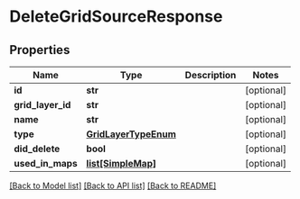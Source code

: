 # DeleteGridSourceResponse

## Properties
Name | Type | Description | Notes
------------ | ------------- | ------------- | -------------
**id** | **str** |  | [optional] 
**grid_layer_id** | **str** |  | [optional] 
**name** | **str** |  | [optional] 
**type** | [**GridLayerTypeEnum**](GridLayerTypeEnum.md) |  | [optional] 
**did_delete** | **bool** |  | [optional] 
**used_in_maps** | [**list[SimpleMap]**](SimpleMap.md) |  | [optional] 

[[Back to Model list]](../README.md#documentation-for-models) [[Back to API list]](../README.md#documentation-for-api-endpoints) [[Back to README]](../README.md)

